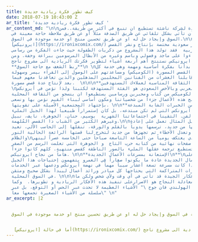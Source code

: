 ```yaml
---
title: كيف تطور فكرة ريادية جديدة
date: 2018-07-19 10:43:00 Z
ar_title: 'كيف تطور فكرة ريادية جديدة '
ar_content_md: "\n\nالفكرة الجيدة لشركة ناشئة تستطيع ان تنبع في أكثر من طريقة..فمن
  الممكن أن تأتي بشكل تلقائي عن طريق الصدفة مثلاً أو عن طريق ملاحظة حاجة معينة في
  السوق وإيجاد حل له او عن طريق تحسين منتج او خدمة موجودة في السوق.\n\n أما في حالة
  [ايرونيكس](https://ironixcomix.com/) وهي دار نشر سعودية مختصة بإنتاج ونشر القصص
  المصورة العربية  فقد تولد هذا المشروع من ذكريات الطفولة حيث جاءت الفكرة من رسامي
  كوميكس نشاءوا على ماجد وفضولي وباسم وغيره من الأبطال المرسومين ببراعة وخفة. ومن
  تجربة ايرونيكس نستنتج أهم أربعة اشياء لتطوير فكرتك الريادية الى مشروع ناجح: \n\n
  **ربط الشغف مع حاجة السوق**\n \nفي آيرونكس بدأنا بفكرة أساسية ومهمة وهي خدمة كل
  موهوب في مجال القصص المصورة (الكوميكس) ومساعدتهم على الوصول إلى القراء بيسر وسهولة
  وخلال بدايتنا قابلنا العشرات من الفنانين المحليين المذهلين والذين تعاقدنا معهم فيما
  بعد لإنتاج عدة قصص مصورة.  \n\n\n**استخدام الثقافة المناسبة لعملاءك المستهدفين\n**
  \nكان الشباب العربي وبالأخص السعودي هو الفئة المستهدفة لكتبنا ولذا نؤمن في آيرونكس
  أن العاملين في الكوميكس من كُتاب ومحبرين ورسامين يستطيعوا ان ينسجو من الثقافة المحلية
  قصصاً لتصبح هذه الأعمال جزءاً من شخصياتنا ومكون أساسي لبناء القيم نؤمن بها ونسعى
  بإجتهاد المجتمعية الأصيلة على تقويتها. \n\n**الإستفادة من الخبرات الشابة المبدعة\n**\n
  من خلال فكرة آيرونكس التي لم تكن مبتدعه، بل كان إستمراراً طبيعياً لهذا الجيل المليء
  بالحماسة والفن. التقينا في اجتماعاتنا الشهرية  بوسيم، حنان، الجوهرة، نايف، نبيل
  وغيرهم الكثير من الشباب ذا القصص المُلهمة.\n\nحنان على سبيل المثال تعمل على إعادة
  رسم كُل قصصها من جديد، ترسمها يدوياً بالقلم والورقة، تنقلها إلى الحاسب الآلي، تعيد
  رسمها وتلوينها وتعدل الأخطاء ثم تجهزها من جديد لتخرج لنا قصتها الرائعة الحالية النور
  والظلام\nوسيم الذي يعتكف يومياً من الساعة التاسعة صباحاً حتى الخامسة عصراً لينهي
  كقاعدة يومية ٤ صفحات نهائية من كتابه حرب التاج  و الجوهرة التي تعلمت الرسم من الصفر
  بشكل شخصي لتستطيع ترجمة عقلها المليء بالصور الناطقة كقصص منتهية. كلهم كانوا جزءاً
  هاماً من نجاح ايرونيكس. \n\n**الإستعانة بمسرعات الأعمال الجديدة\n**\nالقائمين على
  مسرعات الأعمال الجديدة عادة ما يكونوا صغاراً في العمرو يتفهمون إحتياجات هذا الجيل
  ويساندونه. لذا كانت مسرعة تسعة أعشار سبباً مهماً في نهضة آيرونكس ودعمها عبر الخدمات
  اللوجستية والخبرات المتراكمة التي يحتاجها كل مبادر ورائد أعمال ليبدأ بشكل صحيح ومتقن
  في السوق المحلية. \n\n\nأخيراً الأفكار الجيدة قد تأتي في أي وقت ولأي شخص ولكن ما
  يفرق في معادلة النجاح هو الاصرارعلى تنفيذ هذه الأفكار الريادية و تطويرها.  وكما
  قال الرسام الهولندي فان جوخ \" الأشياء العظيمة لا تحدث عبر الحس أو التوقع، بل عبر
  سلسلة من الأشياء الصغيرة تجمعها معاً\" \n"
ar_excerpt: |2


  الفكرة الجيدة لشركة ناشئة تستطيع ان تنبع في أكثر من طريقة..فمن الممكن أن تأتي بشكل تلقائي عن طريق الصدفة مثلاً أو عن طريق ملاحظة حاجة معينة في السوق وإيجاد حل له او عن طريق تحسين منتج او خدمة موجودة في السوق.


   أما في حالة [ايرونيكس](https://ironixcomix.com/) وهي دار نشر سعودية مختصة بإنتاج ونشر القصص المصورة العربية  فقد تولد هذا المشروع من ذكريات الطفولة حيث جاءت الفكرة من رسامي كوميكس نشاءوا على ماجد وفضولي وباسم وغيره من الأبطال المرسومين ببراعة وخفة. ومن تجربة ايرونيكس نستنتج أهم أربعة اشياء لتطوير فكرتك الريادية الى مشروع ناجح
---
```


